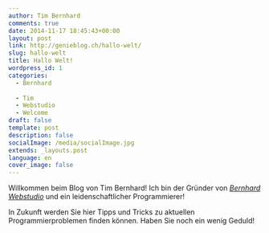 ```yaml
---
author: Tim Bernhard
comments: true
date: 2014-11-17 18:45:43+00:00
layout: post
link: http://genieblog.ch/hallo-welt/
slug: hallo-welt
title: Hallo Welt!
wordpress_id: 1
categories:
  - Bernhard 
  
  - Tim 
  - Webstudio 
  - Welcome
draft: false
template: post
description: false
socialImage: /media/socialImage.jpg
extends: _layouts.post
language: en
cover_image: false
---
```


Willkommen beim Blog von Tim Bernhard! Ich bin der Gründer von _[Bernhard Webstudio](http://bernhard-webstudio.ch)_ und ein leidenschaftlicher Programmierer!

In Zukunft werden Sie hier Tipps und Tricks zu aktuellen Programmierproblemen finden können. Haben Sie noch ein wenig Geduld!
